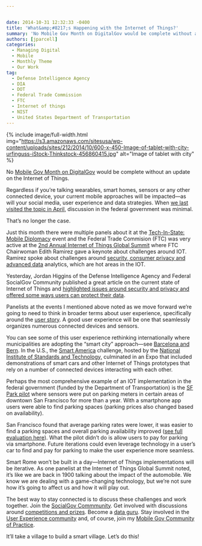 ```yaml
---


date: 2014-10-31 12:32:33 -0400
title: 'What&amp;#8217;s Happening with the Internet of Things?'
summary: 'No Mobile Gov Month on DigitalGov would be complete without an update on the Internet of Things. Regardless if you&rsquo;re talking wearables, smart homes, sensors or any other connected device, your current mobile approaches will be impacted&mdash;as will your social media, user experience and data strategies. When we last visited the topic in April, discussion'
authors: [jparcell]
categories:
  - Managing Digital
  - Mobile
  - Monthly Theme
  - Our Work
tag:
  - Defense Intelligence Agency
  - DIA
  - DOT
  - Federal Trade Commission
  - FTC
  - Internet of things
  - NIST
  - United States Department of Transportation
---
```



{% include image/full-width.html img="https://s3.amazonaws.com/sitesusa/wp-content/uploads/sites/212/2014/10/600-x-450-Image-of-tablet-with-city-urfinguss-iStock-Thinkstock-456860415.jpg" alt="Image of tablet with city" %} 

No [Mobile Gov Month on DigitalGov](https://www.WHATEVER/2014/10/20/welcome-to-mobilegov-month-on-digitalgov/ "Welcome to Mobile Gov Month on DigitalGov") would be complete without an update on the Internet of Things.

Regardless if you’re talking wearables, smart homes, sensors or any other connected device, your current mobile approaches will be impacted—as will your social media, user experience and data strategies. When [we last visited the topic in April](https://www.WHATEVER/2014/04/08/tell-us-your-internet-of-things-challenges/ "Tell Us Your Internet of Things Challenges"), discussion in the federal government was minimal.

That’s no longer the case.

Just this month there were multiple panels about it at the [Tech-In-State: Mobile Diplomacy](http://blogs.state.gov/stories/2014/10/16/mobile-diplomacy-state?utm_source=Dipnote) event and the Federal Trade Commision (FTC) was very active at the [2nd Annual Internet of Things Global Summit](http://eu-ems.com/summary.asp?event_id=221&page_id=1904) where FTC Chairwoman Edith Ramirez gave a keynote about challenges around IOT. Ramirez spoke about challenges around [security, consumer privacy and advanced data](http://www.stephensonstrategies.com/live-blogging-from-iot-global-summit/) analytics, which are hot areas in the IOT.

Yesterday, Jordan Higgins of the Defense Intelligence Agency and Federal SocialGov Community published a great article on the current state of Internet of Things and [highlighted issues around security and privacy and offered some ways users can protect their data](https://www.WHATEVER/2014/10/30/cyber-house-of-horrors/ "Beware the Cyber Security House of Horrors!").

Panelists at the events I mentioned above noted as we move forward we’re going to need to think in broader terms about user experience, specifically around the [user story](http://en.wikipedia.org/wiki/User_story). A good user experience will be one that seamlessly organizes numerous connected devices and sensors.

You can see some of this user experience rethinking internationally where municipalities are adopting the “smart city” approach—see [Barcelona and Bern](http://eu-smartcities.eu/). In the U.S., the [Smart America](http://smartamerica.org/) challenge, hosted by the [National Institute of Standards and Technology,](http://www.nist.gov/el/smartamerica.cfm) culminated in an Expo that included demonstrations of smart cars and other Internet of Things prototypes that rely on a number of connected devices interacting with each other.

Perhaps the most comprehensive example of an IOT implementation in the federal government (funded by the Department of Transportation) is the [SF Park pilot](http://sfpark.org/) where sensors were put on parking meters in certain areas of downtown San Francisco for more than a year. With a smartphone app users were able to find parking spaces (parking prices also changed based on availability).

San Francisco found that average parking rates were lower, it was easier to find a parking spaces and overall parking availability improved ([see full evaluation here](http://sfpark.org/about-the-project/pilot-evaluation/)). What the pilot didn’t do is allow users to pay for parking via smartphone. Future iterations could even leverage technology in a user’s car to find and pay for parking to make the user experience more seamless.

Smart Rome won’t be built in a day—Internet of Things implementations will be iterative. As one panelist at the Internet of Things Global Summit noted, it’s like we are back in 1900 talking about the impact of the automobile. We know we are dealing with a game-changing technology, but we’re not sure how it’s going to affect us and how it will play out.

The best way to stay connected is to discuss these challenges and work together. Join the [SocialGov Commmunity](https://www.WHATEVER/communities/social-media/ "Social Media"). Get involved with discussions around [competitions and prizes](https://www.WHATEVER/communities/challenges-prizes-community/ "Challenges & Prizes Community"). Become a [data guru](https://opendata.stackexchange.com/questions/ask?tags=data.gov). Stay involved in the [User Experience community](https://www.WHATEVER/communities/federal-user-experience-community-of-practice/ "Federal User Experience Community") and, of course, join my [Mobile Gov Community of Practice](https://www.WHATEVER/communities/mobile/ "Mobile").

It’ll take a village to build a smart village. Let’s do this!